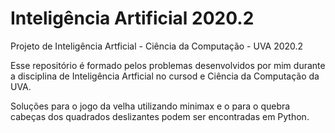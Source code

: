 # Inteligência Artificial 2020.2
Projeto de Inteligência Artficial - Ciência da Computação - UVA 2020.2

Esse repositório é formado pelos problemas desenvolvidos por mim durante a disciplina de Inteligência Artficial no cursod e Ciência da Computação da UVA.

Soluções para o jogo da velha utilizando minimax e o para o quebra cabeças dos quadrados deslizantes podem ser encontradas em Python.
